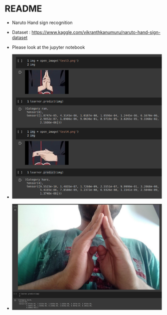 # README

- Naruto Hand sign recognition
- Dataset : https://www.kaggle.com/vikranthkanumuru/naruto-hand-sign-dataset
- Please look at the jupyter notebook 
- ![naruto](img2.png)

- ![naruto](img1.png)
